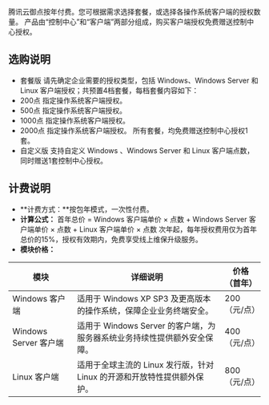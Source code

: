 腾讯云御点按年付费。您可根据需求选择套餐，或选择各操作系统客户端的授权数量。 产品由“控制中心”和“客户端”两部分组成，购买客户端授权免费赠送控制中心授权。

## 选购说明
- 套餐版
请先确定企业需要的授权类型，包括 Windows、Windows Server 和 Linux 客户端授权；共预置4档套餐，每档套餐内容如下：
 - 200点 指定操作系统客户端授权。
 - 500点 指定操作系统客户端授权。
 - 1000点 指定操作系统客户端授权。
 - 2000点 指定操作系统客户端授权。
所有套餐，均免费赠送控制中心授权1套。
- 自定义版
支持自定义 Windows 、Windows Server 和 Linux 客户端点数，同时赠送1套控制中心授权。

## 计费说明
- **计费方式：**按包年模式，一次性付费。
- **计算公式：** 首年总价 =  Windows 客户端单价 × 点数 + Windows Server 客户端单价 × 点数 + Linux 客户端单价 × 点数
次年起，每年授权费用仅为首年总价的15%，授权有效期内，免费享受线上维保升级服务。
- **模块价格：**

| 模块                | 详细说明                                     | 价格（首年）       |
| ----------------- | ---------------------------------------- | --------- |
| Windows 客户端              | 适用于 Windows XP SP3 及更高版本的操作系统，保障企业业务终端安全。     |200（元/点） |
|Windows Server 客户端 | 适用于 Windows Server 的客户端，为服务器系统业务持续性提供额外安全保障。 |400（元/点） |
| Linux 客户端        | 适用于全球主流的 Linux 发行版，针对 Linux 的开源和开放特性提供额外保护。     |800（元/点）  |


